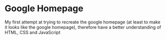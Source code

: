 # Google Homepage

My first attempt at trying to recreate the google homepage (at least to make it looks like the google homepage), therefore have a better understanding of HTML, CSS and JavaScript


